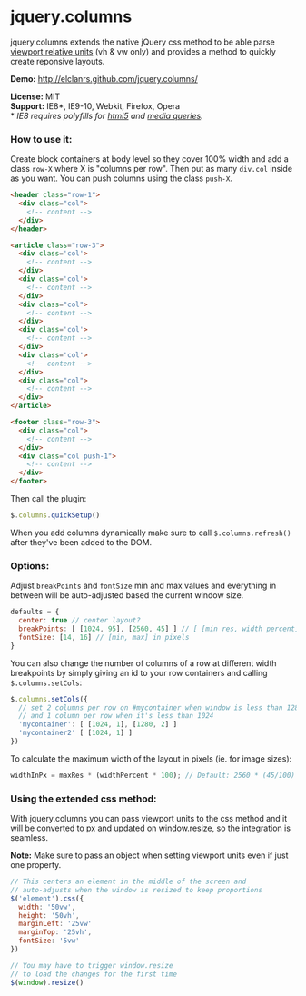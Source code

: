 # jquery.columns

jquery.columns extends the native jQuery css method to be able parse [viewport relative units](http://www.w3.org/TR/css3-values/#viewport-relative-lengths
) (vh & vw only) and provides a method to quickly create reponsive layouts.

**Demo:** http://elclanrs.github.com/jquery.columns/

**License:** MIT  
**Support:** IE8\*, IE9-10, Webkit, Firefox, Opera  
\* _IE8 requires polyfills for [html5](http://code.google.com/p/html5shiv/) and [media queries](https://github.com/scottjehl/Respond)._

### How to use it:

Create block containers at body level so they cover 100% width and add a class `row-X` where X is "columns per row". Then put as many `div.col` inside as you want. You can push columns using the class `push-X`.

```html
<header class="row-1">
  <div class="col">
    <!-- content -->
  </div>
</header>

<article class="row-3">
  <div class='col'> 
    <!-- content -->
  </div>
  <div class='col'>
    <!-- content -->
  </div>
  <div class="col">
    <!-- content -->
  </div>
  <div class='col'> 
    <!-- content -->
  </div>
  <div class='col'>
    <!-- content -->
  </div>
  <div class="col">
    <!-- content -->
  </div>
</article>

<footer class="row-3">
  <div class="col">
    <!-- content -->  
  </div>
  <div class="col push-1">
    <!-- content -->  
  </div>
</footer>
```

Then call the plugin:
```javascript
$.columns.quickSetup()
```

When you add columns dynamically make sure to call `$.columns.refresh()` after they've been added to the DOM.

### Options:

Adjust `breakPoints` and `fontSize` min and max values and everything in between will be auto-adjusted based the current window size. 
```javascript
defaults = {
  center: true // center layout?
  breakPoints: [ [1024, 95], [2560, 45] ] // [ [min res, width percent], [max res, width percent] ]
  fontSize: [14, 16] // [min, max] in pixels
}
```

You can also change the number of columns of a row at different width breakpoints by simply giving an id to your row containers and calling `$.columns.setCols`:
```javascript
$.columns.setCols({
  // set 2 columns per row on #mycontainer when window is less than 1280,
  // and 1 column per row when it's less than 1024
  'mycontainer': [ [1024, 1], [1280, 2] ]
  'mycontainer2' [ [1024, 1] ] 
})
```

To calculate the maximum width of the layout in pixels (ie. for image sizes): 
```javascript
widthInPx = maxRes * (widthPercent * 100); // Default: 2560 * (45/100) = 1152px
```

### Using the extended css method:

With jquery.columns you can pass viewport units to the css method and it will be converted to px and updated on window.resize, so the integration is seamless.

**Note:** Make sure to pass an object when setting viewport units even if just one property.

```javascript
// This centers an element in the middle of the screen and
// auto-adjusts when the window is resized to keep proportions
$('element').css({
  width: '50vw',
  height: '50vh',
  marginLeft: '25vw'
  marginTop: '25vh',
  fontSize: '5vw'
})

// You may have to trigger window.resize 
// to load the changes for the first time
$(window).resize()
```


